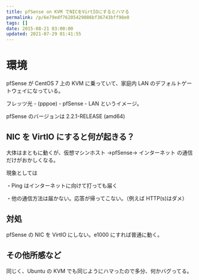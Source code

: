 ```yaml
---
title: pfSense on KVM でNICをVirtIOにするとハマる
permalink: /p/6e79edf76205429086bf36743bff98e0
tags: []
date: 2015-08-21 03:00:00
updated: 2021-07-29 01:41:55
---
```


# 環境

pfSense が CentOS 7 上の KVM に乗っていて、家庭内 LAN のデフォルトゲートウェイになっている。

フレッツ光 - (pppoe) - pfSense - LAN というイメージ。

pfSense のバージョンは 2.2.1-RELEASE (amd64)

## NIC を VirtIO にすると何が起きる？

大体はまともに動くが、仮想マシンホスト →pfSense→ インターネット の通信だけがおかしくなる。

現象としては

・Ping はインターネットに向けて打っても届く

・他の通信方法は届かない。応答が帰ってこない。（例えば HTTP(s)はダメ）

## 対処

pfSense の NIC を VirtIO にしない。e1000 にすれば普通に動く。

## その他所感など

同じく、Ubuntu の KVM でも同じようにハマったので多分、何かバグってる。
